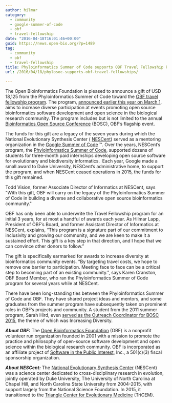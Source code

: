 ```yaml
---
author: hilmar
category:
  - community
  - google-summer-of-code
  - obf
  - travel-fellowship
date: "2016-04-18T16:01:46+00:00"
guid: https://news.open-bio.org/?p=1489
tag:
  - community
  - obf
  - travel-fellowship
title: Phyloinformatics Summer of Code supports OBF Travel Fellowship Program
url: /2016/04/18/phylosoc-supports-obf-travel-fellowships/

---
```

The Open Bioinformatics Foundation is pleased to announce a gift of USD 18,125 from the Phyloinformatics Summer of Code toward the [OBF travel fellowship program](https://github.com/OBF/obf-docs/blob/master/Travel_fellowships.md). The program, [announced earlier this year on March 1](https://news.open-bio.org/2016/03/01/obf-travel-fellowship-program/), aims to increase diverse participation at events promoting open source bioinformatics software development and open science in the biological research community. The program includes but is not limited to the annual [Bioinformatics Open Source Conference](/obf-hugo-test/wiki/BOSC) (BOSC), OBF’s flagship event.

The funds for this gift are a legacy of the seven years during which the National Evolutionary Synthesis Center ( [NESCent](https://www.nescent.org/)) served as a mentoring organization in the [Google Summer of Code](https://developers.google.com/open-source/gsoc/) ™. Over the years, NESCent’s program, the [Phyloinformatics Summer of Code](http://informatics.nescent.org/wiki/Main_Page#Phyloinformatics_Summer_of_Code), supported dozens of students for three-month paid internships developing open source software for evolutionary and biodiversity informatics.  Each year, Google made a small award to Duke University, NESCent’s administrative home, to support the program, and when NESCent ceased operations in 2015, the funds for this gift remained.

Todd Vision, former Associate Director of Informatics at NESCent, says "With this gift, OBF will carry on the legacy of the Phyloinformatics Summer of Code in building a diverse and collaborative open source bioinformatics community."

OBF has only been able to underwrite the Travel Fellowship program for an initial 3 years, for at most a handful of awards each year. As Hilmar Lapp, President of OBF’s Board, and former Assistant Director of Informatics at NESCent, explains, “This program is a signature part of our commitment to inclusivity and growing our community, and we are keen to make it a sustained effort. This gift is a key step in that direction, and I hope that we can convince other donors to follow.”

The gift is specifically earmarked for awards to increase diversity at bioinformatics community events. “By targeting travel costs, we hope to remove one barrier to participation. Meeting face to face can be a critical step to becoming part of an existing community.”, says Karen Cranston, OBF Board Member, who ran the Phyloinformatics Summer of Code program for several years while at NESCent.

There have been long-standing ties between the Phyloinformatics Summer of Code and OBF. They have shared project ideas and mentors, and some graduates from the summer program have subsequently taken on prominent roles in OBF’s projects and community. A student from the 2011 summer program, Sarah Hird, even [served as the Outreach Coordinator for BOSC 2015](https://news.open-bio.org/2015/01/04/bosc-welcomes-sarah-hird/), the theme of which was Increasing Diversity.

**_About OBF:_** The [Open Bioinformatics Foundation](/obf-hugo-test/) (OBF) is a nonprofit volunteer run organization founded in 2001 with a mission to promote the practice and philosophy of open-source software development and open science within the biological research community. OBF is incorporated as an affiliate project of [Software in the Public Interest](http://www.spi-inc.org/), Inc., a 501(c)(3) fiscal sponsorship organization.

**_About NESCent:_** The [National Evolutionary Synthesis Center](https://www.nescent.org/) (NESCent) was a science center dedicated to cross-disciplinary research in evolution, jointly operated by Duke University, The University of North Carolina at Chapel Hill, and North Carolina State University from 2004-2015, with support largely from the National Science Foundation. In 2015, it transitioned to the [Triangle Center for Evolutionary Medicine](http://tricem.org) (TriCEM).
